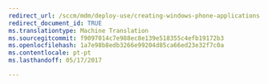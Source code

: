 ```yaml
---
redirect_url: /sccm/mdm/deploy-use/creating-windows-phone-applications
redirect_document_id: TRUE
ms.translationtype: Machine Translation
ms.sourcegitcommit: f9097014c7e988ec8e139e518355c4efb19172b3
ms.openlocfilehash: 1a7e98b8edb3266e99204d85ca66ed23e32f7c0a
ms.contentlocale: pt-pt
ms.lasthandoff: 05/17/2017

---
```



